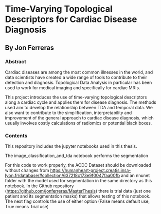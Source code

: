 # Time-Varying Topological Descriptors for Cardiac Disease Diagnosis

## By Jon Ferreras

### Abstract

Cardiac diseases are among the most common illnesses in the world, and data scientists have created a wide range of tools to contribute to their detection and diagnosis. Topological Data Analysis in particular has been used to work for medical imaging and specifically for cardiac MRIs.

This project introduces the use of time-varying topological descriptors along a cardiac cycle and applies them for disease diagnosis. The methods used aim to develop the relationship between TDA and temporal data. We also want to contribute to the simplification, interpretability and improvement of the general approach to cardiac disease diagnosis, which usually involves costly calculations of radiomics or potential black boxes.

### Contents

This repository includes the jupyter notebooks used in this thesis.

The image_classification_and_tda notebook performs the segmentation 

For this code to work properly, the ACDC Dataset should be downloaded without changes from https://humanheart-project.creatis.insa-lyon.fr/database/#collection/637218c173e9f0047faa00fb and an nnunet folder with the model used for segmentation in the same directory as this notebook. In the Github repository (https://github.com/jonferreras/MasterThesis) there is trial data (just one patient and its segmentation masks) that allows testing of this notebook. The next flag controls the use of either option (False means default use, True means Trial use)
